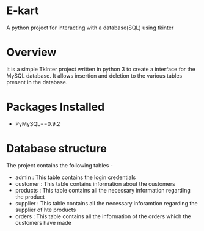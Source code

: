 # E-kart
A python project for interacting with a database(SQL) using tkinter

# Overview
It is a simple TkInter project written in python 3 to create a interface for the MySQL database. It allows insertion and deletion to the various tables present in the database.

# Packages Installed
  * PyMySQL==0.9.2
  
# Database structure
The project contains the following tables -

 * admin : This table contains the login credentials
 * customer : This table contains information about the customers
 * products : This table contains all the necessary information regarding the product
 * supplier : This table contains all the necessary inforamtion regarding the supplier of hte products
 * orders : This table contains all the information of the orders which the customers have made
